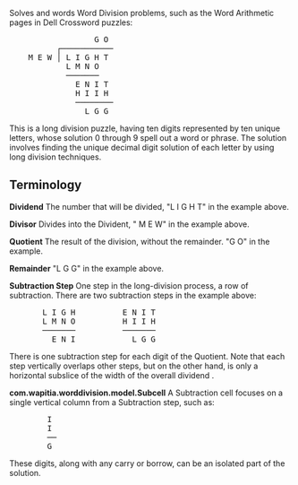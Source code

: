 Solves and words Word Division problems, such as the
Word Arithmetic pages in Dell Crossword puzzles:
<pre>
                  G O
          ┌───────────
    M E W │ L I G H T
            L M N O
            ───────
              E N I T
              H I I H
              ────────
                L G G
</pre>
<p>
This is a long division puzzle, having ten digits represented
by ten unique letters, whose solution 0 through 9 spell out a word
or phrase. The solution involves finding the unique decimal digit
solution of each letter by using long division techniques.

<H2>Terminology</H2>

<P>
<B>Dividend</B> The number that will be divided, "L I G H T" in the example above.
<P>
<B>Divisor</B> Divides into the Divident, " M E W" in the example above.

<P>
<B>Quotient</B> The result of the division, without the remainder. "G O" in the example.

<P>
<B>Remainder</B> "L G G" in the example above.

<P>
<B>Subtraction Step</B> One step in the long-division process, a row of subtraction.
                        There are two subtraction steps in the example above:
<PRE>
       L I G H          E N I T
       L M N O          H I I H
       ───────          ───────
         E N I            L G G
</PRE>
There is one subtraction step for each digit of the Quotient.
Note that each step vertically overlaps other steps, but on the other hand,
is only a horizontal subslice of the width of the overall dividend .

<P>
<B>com.wapitia.worddivision.model.Subcell</B> A Subtraction cell focuses on a single vertical column from
a Subtraction step, such as:
<PRE>
        I
        I
        ──
        G
</PRE>
These digits, along with any carry or borrow, can be an isolated part of the solution.
